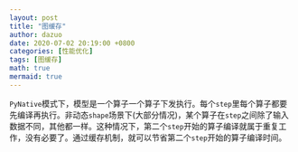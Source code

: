 ```yaml
---
layout: post
title: "图缓存"
author: dazuo
date: 2020-07-02 20:19:00 +0800
categories: [性能优化]
tags: [图缓存]
math: true
mermaid: true
---
```


`PyNative`模式下，模型是一个算子一个算子下发执行。每个`step`里每个算子都要先编译再执行。非动态`shape`场景下(大部分情况)，某个算子在`step`之间除了输入数据不同，其他都一样。这种情况下，第二个`step`开始的算子编译就属于重复工作，没有必要了。通过缓存机制，就可以节省第二个`step`开始的算子编译时间。

